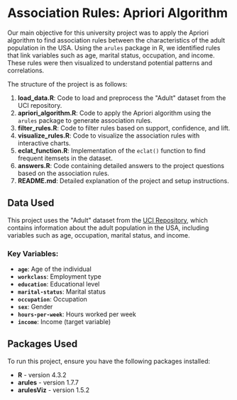 # Association Rules: Apriori Algorithm
Our main objective for this university project was to apply the Apriori algorithm to find association rules between the characteristics of the adult population in the USA. Using the `arules` package in R, we identified rules that link variables such as age, marital status, occupation, and income. These rules were then visualized to understand potential patterns and correlations.

The structure of the project is as follows:

1. **load_data.R**: Code to load and preprocess the "Adult" dataset from the UCI repository.
2. **apriori_algorithm.R**: Code to apply the Apriori algorithm using the `arules` package to generate association rules.
3. **filter_rules.R**: Code to filter rules based on support, confidence, and lift.
4. **visualize_rules.R**: Code to visualize the association rules with interactive charts.
5. **eclat_function.R**: Implementation of the `eclat()` function to find frequent itemsets in the dataset.
6. **answers.R**: Code containing detailed answers to the project questions based on the association rules.
7. **README.md**: Detailed explanation of the project and setup instructions.

## Data Used
This project uses the "Adult" dataset from the [UCI Repository](https://archive.ics.uci.edu/ml/datasets/adult), which contains information about the adult population in the USA, including variables such as age, occupation, marital status, and income.

### Key Variables:
- **`age`**: Age of the individual
- **`workclass`**: Employment type
- **`education`**: Educational level
- **`marital-status`**: Marital status
- **`occupation`**: Occupation
- **`sex`**: Gender
- **`hours-per-week`**: Hours worked per week
- **`income`**: Income (target variable)

## Packages Used
To run this project, ensure you have the following packages installed:

- **R** - version 4.3.2
- **arules** - version 1.7.7
- **arulesViz** - version 1.5.2
